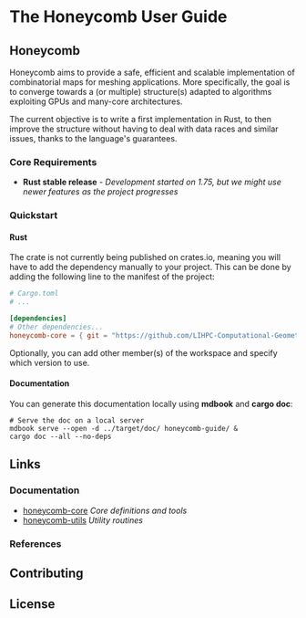 # The Honeycomb User Guide

## Honeycomb

Honeycomb aims to provide a safe, efficient and scalable implementation of
combinatorial maps for meshing applications. More specifically, the goal is
to converge towards a (or multiple) structure(s) adapted to algorithms
exploiting GPUs and many-core architectures.

The current objective is to write a first implementation in Rust, to then
improve the structure without having to deal with data races and similar
issues, thanks to the language's guarantees.

### Core Requirements

- **Rust stable release** - *Development started on 1.75, but we might use
  newer features as the project progresses*

### Quickstart

#### Rust

The crate is not currently being published on crates.io, meaning you will have
to add the dependency manually to your project. This can be done by adding the
following line to the manifest of the project:

```toml
# Cargo.toml
# ...

[dependencies]
# Other dependencies...
honeycomb-core = { git = "https://github.com/LIHPC-Computational-Geometry/honeycomb.git" }
```

Optionally, you can add other member(s) of the workspace and specify which version to use.

#### Documentation

You can generate this documentation locally using **mdbook** and **cargo doc**:

```shell
# Serve the doc on a local server
mdbook serve --open -d ../target/doc/ honeycomb-guide/ &
cargo doc --all --no-deps
```

## Links

### Documentation

- [honeycomb-core](honeycomb_core/) *Core definitions and tools*
- [honeycomb-utils](honeycomb_utils/) *Utility routines*

### References

## Contributing

## License